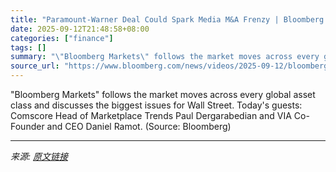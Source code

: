 ```yaml
---
title: "Paramount-Warner Deal Could Spark Media M&A Frenzy | Bloomberg Markets 9/12/2025"
date: 2025-09-12T21:48:58+08:00
categories: ["finance"]
tags: []
summary: "\"Bloomberg Markets\" follows the market moves across every global asset class and discusses the biggest issues for Wall Street. Today's guests: Comscore Head of Marketplace Trends Paul Dergarabedian an"
source_url: "https://www.bloomberg.com/news/videos/2025-09-12/bloomberg-markets-9-xx-2025-video"
---
```


"Bloomberg Markets" follows the market moves across every global asset class and discusses the biggest issues for Wall Street. Today's guests: Comscore Head of Marketplace Trends Paul Dergarabedian and VIA Co-Founder and CEO Daniel Ramot. (Source: Bloomberg)

---

*来源: [原文链接](https://www.bloomberg.com/news/videos/2025-09-12/bloomberg-markets-9-xx-2025-video)*
